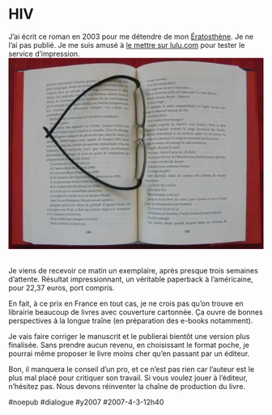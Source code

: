 # HIV

J’ai écrit ce roman en 2003 pour me détendre de mon [Ératosthène](../3/eratosthene-de-cyrene.md). Je ne l’ai pas publié. Je me suis amusé à [le mettre sur lulu.com](http://www.lulu.com/content/733151) pour tester le service d’impression.
![](_i/200704lulu.webp) 

Je viens de recevoir ce matin un exemplaire, après presque trois semaines d’attente. Résultat impressionnant, un véritable paperback à l’américaine, pour 22,37 euros, port compris.

En fait, à ce prix en France en tout cas, je ne crois pas qu’on trouve en librairie beaucoup de livres avec couverture cartonnée. Ça ouvre de bonnes perspectives à la longue traîne (en préparation des e-books notamment).

Je vais faire corriger le manuscrit et le publierai bientôt une version plus finalisée. Sans prendre aucun revenu, en choisissant le format poche, je pourrai même proposer le livre moins cher qu’en passant par un éditeur.

Bon, il manquera le conseil d’un pro, et ce n’est pas rien car l’auteur est le plus mal placé pour critiquer son travail. Si vous voulez jouer à l’éditeur, n’hésitez pas. Nous devons réinventer la chaîne de production du livre.

#noepub #dialogue #y2007 #2007-4-3-12h40
